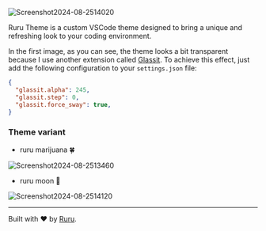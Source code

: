 ![Screenshot2024-08-2514020](https://github.com/user-attachments/assets/31579239-0602-4130-a91f-df780df0e9a9)

Ruru Theme is a custom VSCode theme designed to bring a unique and refreshing look to your coding environment.

In the first image, as you can see, the theme looks a bit transparent because I use another extension called [Glassit](https://marketplace.visualstudio.com/items?itemName=s-nlf-fh.glassit).
To achieve this effect, just add the following configuration to your `settings.json` file:

```json
{
  "glassit.alpha": 245,
  "glassit.step": 0,
  "glassit.force_sway": true,
}
```

### Theme variant 

- ruru marijuana 🍀
  
![Screenshot2024-08-2513460](https://github.com/user-attachments/assets/fbed33de-c672-4205-a8d3-f8eb0eda3cf9)

- ruru moon 🌚
  
![Screenshot2024-08-2514120](https://github.com/user-attachments/assets/6570d6ff-77c5-4ac4-beb1-8d83bf9c93d6)


---

Built with ❤️ by [Ruru](https://github.com/ruru-m07).
